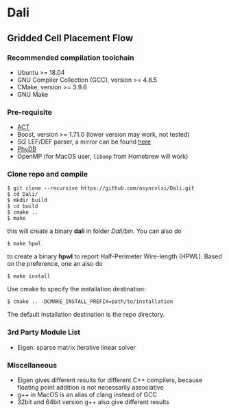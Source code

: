 # Dali
## Gridded Cell Placement Flow

### Recommended compilation toolchain
  * Ubuntu >= 18.04
  * GNU Compiler Collection (GCC), version >= 4.8.5
  * CMake, version >= 3.9.6
  * GNU Make

### Pre-requisite
  * [ACT](https://github.com/asyncvlsi/act)
  * Boost, version >= 1.71.0 (lower version may work, not tested)
  * Si2 LEF/DEF parser, a mirror can be found [here](https://github.com/asyncvlsi/lefdef)
  * [PhyDB](https://github.com/asyncvlsi/phyDB)
  * OpenMP (for MacOS user, `libomp` from Homebrew will work)
  
### Clone repo and compile
    $ git clone --recursive https://github.com/asyncvlsi/Dali.git
    $ cd Dali/
    $ mkdir build
    $ cd build
    $ cmake ..
    $ make
this will create a binary __dali__ in folder _Dali/bin_. You can also do
    
    $ make hpwl
to create a binary __hpwl__ to report Half-Perimeter Wire-length (HPWL). Based on the preference, one an also do
    
    $ make install
Use cmake to specify the installation destination:

    $ cmake .. -DCMAKE_INSTALL_PREFIX=path/to/installation
The default installation destination is the repo directory.

### 3rd Party Module List
  * Eigen: sparse matrix iterative linear solver
  
### Miscellaneous
  * Eigen gives different results for different C++ compilers, because floating point addition is not necessarily associative
  * g++ in MacOS is an alias of clang instead of GCC
  * 32bit and 64bit version g++ also give different results
